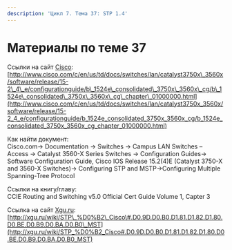 ```yaml
---
description: 'Цикл 7. Тема 37: STP 1.4'
---
```


# Материалы по теме 37

Ссылки на сайт [Cisco](http://www.cisco.com/):  
[http://www.cisco.com/c/en/us/td/docs/switches/lan/catalyst3750x\_3560x/software/release/15-2\_4\_e/configurationguide/b\_1524e\_consolidated\_3750x\_3560x\_cg/b\_1524e\_consolidated\_3750x\_3560x\_cg\_chapter\_01000000.html](http://www.cisco.com/c/en/us/td/docs/switches/lan/catalyst3750x_3560x/software/release/15-2_4_e/configurationguide/b_1524e_consolidated_3750x_3560x_cg/b_1524e_consolidated_3750x_3560x_cg_chapter_01000000.html)

Как найти документ:  
Cisco.com→ Documentation → Switches → Campus LAN Switches – Access → Catalyst 3560-X Series Switches → Configuration Guides→ Software Configuration Guide, Cisco IOS Release 15.2\(4\)E \(Catalyst 3750-X and 3560-X Switches\)→ Configuring STP and MSTP→Configuring Multiple Spanning-Tree Protocol

Ссылки на книгу/главу:  
CCIE Routing and Switching v5.0 Official Cert Guide Volume 1, Capter 3

Ссылка на сайт [Xgu.ru](http://www.xgu.ru/):  
[http://xgu.ru/wiki/STP\_%D0%B2\_Cisco\#.D0.9D.D0.B0.D1.81.D1.82.D1.80.D0.BE.D0.B9.D0.BA.D0.B0\_MST](http://xgu.ru/wiki/STP_%D0%B2_Cisco#.D0.9D.D0.B0.D1.81.D1.82.D1.80.D0.BE.D0.B9.D0.BA.D0.B0_MST)

